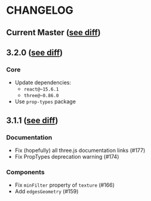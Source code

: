 CHANGELOG
===========

## Current Master ([see diff](https://github.com/toxicFork/react-three-renderer/compare/v3.2.0...master))

## 3.2.0 ([see diff](https://github.com/toxicFork/react-three-renderer/compare/v3.1.1...3.2.0))

### Core
- Update dependencies:
  - `react@~15.6.1`
  - `three@~0.86.0`
- Use `prop-types` package

## 3.1.1 ([see diff](https://github.com/toxicFork/react-three-renderer/compare/v3.1.0...v3.1.1))

### Documentation
- Fix (hopefully) all three.js documentation links (#177)
- Fix PropTypes deprecation warning (#174)

### Components
- Fix `minFilter` property of `texture` (#166)
- Add `edgesGeometry` (#159)